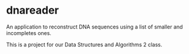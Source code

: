 # dnareader
An application to reconstruct DNA sequences using a list of smaller and incompletes ones.


This is a project for our Data Structures and Algorithms 2 class.
